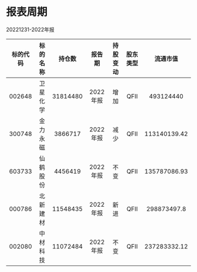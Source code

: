 # 报表周期 

20221231-2022年报

| 标的代码 | 标的名称 | 持仓数 | 报告期 | 持股变动 | 股东类型 | 流通市值 |
|:--:|:--:|:--:|:--:|:--:|:--:|:--:|
|002648|卫星化学|31814480|2022年报|增加|QFII|493124440|
|300748|金力永磁|3866717|2022年报|减少|QFII|113140139.42|
|603733|仙鹤股份|4456419|2022年报|不变|QFII|135787086.93|
|000786|北新建材|11548435|2022年报|新进|QFII|298873497.8|
|002080|中材科技|11072484|2022年报|不变|QFII|237283332.12|